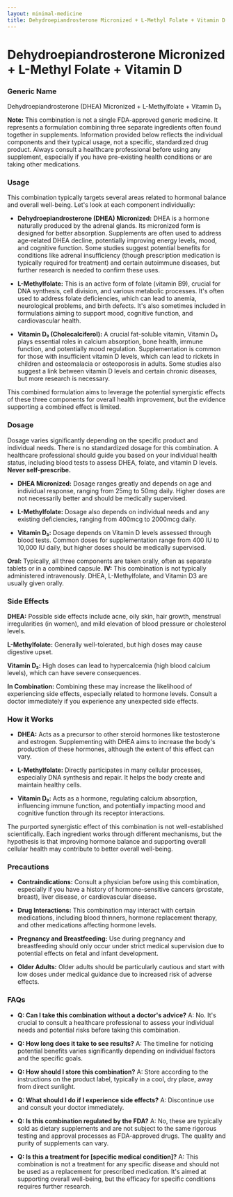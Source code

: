 ```yaml
---
layout: minimal-medicine
title: Dehydroepiandrosterone Micronized + L-Methyl Folate + Vitamin D
---
```


# Dehydroepiandrosterone Micronized + L-Methyl Folate + Vitamin D
### Generic Name
Dehydroepiandrosterone (DHEA) Micronized + L-Methylfolate + Vitamin D₃

**Note:**  This combination is not a single FDA-approved generic medicine. It represents a formulation combining three separate ingredients often found together in supplements.  Information provided below reflects the individual components and their typical usage, not a specific, standardized drug product.  Always consult a healthcare professional before using any supplement, especially if you have pre-existing health conditions or are taking other medications.


### Usage

This combination typically targets several areas related to hormonal balance and overall well-being. Let's look at each component individually:

* **Dehydroepiandrosterone (DHEA) Micronized:** DHEA is a hormone naturally produced by the adrenal glands.  Its micronized form is designed for better absorption.  Supplements are often used to address age-related DHEA decline, potentially improving energy levels, mood, and cognitive function.  Some studies suggest potential benefits for conditions like adrenal insufficiency (though prescription medication is typically required for treatment) and certain autoimmune diseases, but further research is needed to confirm these uses.

* **L-Methylfolate:** This is an active form of folate (vitamin B9), crucial for DNA synthesis, cell division, and various metabolic processes.  It's often used to address folate deficiencies, which can lead to anemia, neurological problems, and birth defects.  It's also sometimes included in formulations aiming to support mood, cognitive function, and cardiovascular health.

* **Vitamin D₃ (Cholecalciferol):**  A crucial fat-soluble vitamin, Vitamin D₃ plays essential roles in calcium absorption, bone health, immune function, and potentially mood regulation.  Supplementation is common for those with insufficient vitamin D levels, which can lead to rickets in children and osteomalacia or osteoporosis in adults.  Some studies also suggest a link between vitamin D levels and certain chronic diseases, but more research is necessary.


This combined formulation aims to leverage the potential synergistic effects of these three components for overall health improvement, but the evidence supporting a combined effect is limited.



### Dosage

Dosage varies significantly depending on the specific product and individual needs.  There is no standardized dosage for this combination.  A healthcare professional should guide you based on your individual health status, including blood tests to assess DHEA, folate, and vitamin D levels.  **Never self-prescribe.**

* **DHEA Micronized:**  Dosage ranges greatly and depends on age and individual response, ranging from 25mg to 50mg daily. Higher doses are not necessarily better and should be medically supervised.

* **L-Methylfolate:** Dosage also depends on individual needs and any existing deficiencies, ranging from 400mcg to 2000mcg daily.

* **Vitamin D₃:**  Dosage depends on Vitamin D levels assessed through blood tests.  Common doses for supplementation range from 400 IU to 10,000 IU daily, but higher doses should be medically supervised.


**Oral:** Typically, all three components are taken orally, often as separate tablets or in a combined capsule.
**IV:**  This combination is not typically administered intravenously.  DHEA, L-Methylfolate, and Vitamin D3 are usually given orally.


### Side Effects

**DHEA:**  Possible side effects include acne, oily skin, hair growth, menstrual irregularities (in women), and mild elevation of blood pressure or cholesterol levels.

**L-Methylfolate:**  Generally well-tolerated, but high doses may cause digestive upset.

**Vitamin D₃:**  High doses can lead to hypercalcemia (high blood calcium levels), which can have severe consequences.


**In Combination:**  Combining these may increase the likelihood of experiencing side effects, especially related to hormone levels.  Consult a doctor immediately if you experience any unexpected side effects.



### How it Works

* **DHEA:** Acts as a precursor to other steroid hormones like testosterone and estrogen. Supplementing with DHEA aims to increase the body's production of these hormones, although the extent of this effect can vary.

* **L-Methylfolate:** Directly participates in many cellular processes, especially DNA synthesis and repair.  It helps the body create and maintain healthy cells.

* **Vitamin D₃:**  Acts as a hormone, regulating calcium absorption, influencing immune function, and potentially impacting mood and cognitive function through its receptor interactions.


The purported synergistic effect of this combination is not well-established scientifically. Each ingredient works through different mechanisms, but the hypothesis is that improving hormone balance and supporting overall cellular health may contribute to better overall well-being.


### Precautions

* **Contraindications:**  Consult a physician before using this combination, especially if you have a history of hormone-sensitive cancers (prostate, breast), liver disease, or cardiovascular disease.  

* **Drug Interactions:** This combination may interact with certain medications, including blood thinners, hormone replacement therapy, and other medications affecting hormone levels.

* **Pregnancy and Breastfeeding:**  Use during pregnancy and breastfeeding should only occur under strict medical supervision due to potential effects on fetal and infant development.

* **Older Adults:**  Older adults should be particularly cautious and start with low doses under medical guidance due to increased risk of adverse effects.


### FAQs

* **Q: Can I take this combination without a doctor's advice?**  A: No.  It's crucial to consult a healthcare professional to assess your individual needs and potential risks before taking this combination.

* **Q: How long does it take to see results?** A: The timeline for noticing potential benefits varies significantly depending on individual factors and the specific goals.

* **Q: How should I store this combination?** A: Store according to the instructions on the product label, typically in a cool, dry place, away from direct sunlight.

* **Q: What should I do if I experience side effects?** A: Discontinue use and consult your doctor immediately.

* **Q: Is this combination regulated by the FDA?** A:  No, these are typically sold as dietary supplements and are not subject to the same rigorous testing and approval processes as FDA-approved drugs.  The quality and purity of supplements can vary.

* **Q: Is this a treatment for [specific medical condition]?** A: This combination is not a treatment for any specific disease and should not be used as a replacement for prescribed medication.  It's aimed at supporting overall well-being, but the efficacy for specific conditions requires further research.
